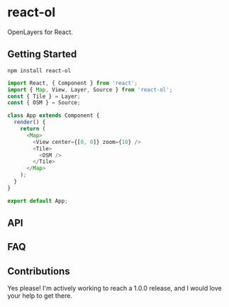 # react-ol

OpenLayers for React.

## Getting Started

```shell
npm install react-ol
```

```js
import React, { Component } from 'react';
import { Map, View, Layer, Source } from 'react-ol';
const { Tile } = Layer;
const { OSM } = Source;

class App extends Component {
  render() {
    return (
      <Map>
        <View center={[0, 0]} zoom={10} />
        <Tile>
          <OSM />
        </Tile>
      </Map>
    );
  }
}

export default App;
```

## API

## FAQ

## Contributions

Yes please! I'm actively working to reach a 1.0.0 release, and I would love your help to get there.